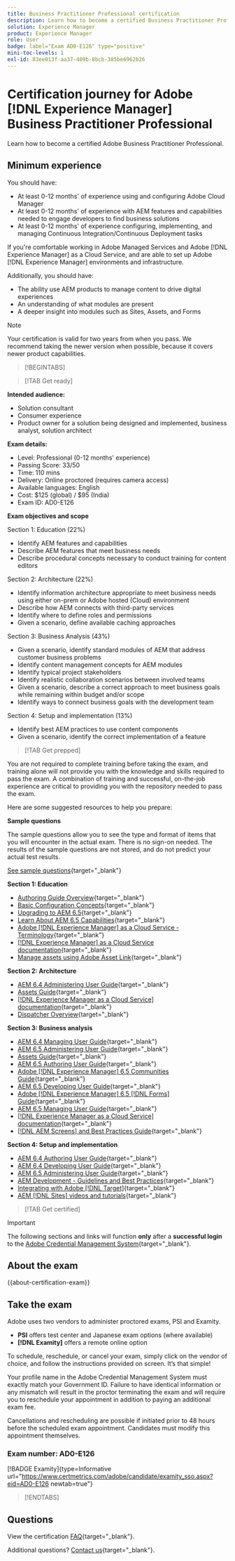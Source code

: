 ```yaml
---
title: Business Practitioner Professional certification
description: Learn how to become a certified Business Practitioner Professional in Adobe [!DNL Experience Manager].
solution: Experience Manager
product: Experience Manager
role: User
badge: label="Exam AD0-E126" type="positive"
mini-toc-levels: 1
exl-id: 83ee013f-aa37-409b-8bcb-385be6962b26
---
```

# Certification journey for Adobe [!DNL Experience Manager] Business Practitioner Professional

Learn how to become a certified Adobe Business Practitioner Professional.

## Minimum experience

You should have:

* At least 0-12 months' of experience using and configuring Adobe Cloud Manager
* At least 0-12 months' of experience with AEM features and capabilities needed to engage developers to find business solutions
* At least 0-12 months' of experience configuring, implementing, and managing Continuous Integration/Continuous Deployment tasks 

If you're comfortable working in Adobe Managed Services and Adobe [!DNL Experience Manager] as a Cloud Service, and are able to set up Adobe [!DNL Experience Manager] environments and infrastructure.

Additionally, you should have:

* The ability use AEM products to manage content to drive digital experiences
* An understanding of what modules are present
* A deeper insight into modules such as Sites, Assets, and Forms

>[!NOTE]
>
>Your certification is valid for two years from when you pass. We recommend taking the newer version when possible, because it covers newer product capabilities.

>[!BEGINTABS]

>[!TAB Get ready]

**Intended audience:**

* Solution consultant
* Consumer experience
* Product owner for a solution being designed and implemented, business analyst, solution architect

**Exam details:**

* Level: Professional (0-12 months' experience)
* Passing Score: 33/50
* Time: 110 mins
* Delivery: Online proctored (requires camera access)
* Available languages: English
* Cost: $125 (global) / $95 (India)
* Exam ID: AD0-E126

**Exam objectives and scope**

Section 1: Education (22%)

* Identify AEM features and capabilities
* Describe AEM features that meet business needs
* Describe procedural concepts necessary to conduct training for content editors

Section 2: Architecture (22%)

* Identify information architecture appropriate to meet business needs using either on-prem or Adobe hosted (Cloud) environment
* Describe how AEM connects with third-party services
* Identify where to define roles and permissions
* Given a scenario, define available caching approaches

Section 3: Business Analysis (43%)

* Given a scenario, identify standard modules of AEM that address customer business problems
* Identify content management concepts for AEM modules
* Identify typical project stakeholders
* Identify realistic collaboration scenarios between involved teams
* Given a scenario, describe a correct approach to meet business goals while remaining within budget and/or scope
* Identify ways to connect business goals with the development team

Section 4: Setup and implementation (13%)

* Identify best AEM practices to use content components
* Given a scenario, identify the correct implementation of a feature

>[!TAB Get prepped]

You are not required to complete training before taking the exam, and training alone will not provide you with the knowledge and skills required to pass the exam. A combination of training and successful, on-the-job experience are critical to providing you with the repository needed to pass the exam.

Here are some suggested resources to help you prepare:

**Sample questions**

The sample questions allow you to see the type and format of items that you will encounter in the actual exam. There is no sign-on needed. The results of the sample questions are not stored, and do not predict your actual test results.

[See sample questions](https://scorpion.caveon.com/launchpad/ad0-e126-adobe-experience-manager-business-practitioner-professional-copy-ddww4w){target="_blank"}

**Section 1: Education**

* [Authoring Guide Overview](https://experienceleague.adobe.com/docs/experience-manager-65/authoring/home.html){target="_blank"} 
* [Basic Configuration Concepts](https://experienceleague.adobe.com/docs/experience-manager-65/deploying/configuring/configuring.html){target="_blank"}
* [Upgrading to AEM 6.5](https://experienceleague.adobe.com/docs/experience-manager-65/deploying/upgrading/upgrade.html){target="_blank"} 
* [Learn About AEM 6.5 Capabilities](https://experienceleague.adobe.com/docs/experience-manager-65/user-guide/troubleshooting/learn.html){target="_blank"}
* [Adobe [!DNL Experience Manager] as a Cloud Service - Terminology](https://experienceleague.adobe.com/docs/experience-manager-cloud-service/overview/terminology.html){target="_blank"}
* [[!DNL Experience Manager] as a Cloud Service documentation](https://experienceleague.adobe.com/docs/experience-manager-cloud-service/content/home.html){target="_blank"}
* [Manage assets using Adobe Asset Link](https://helpx.adobe.com/enterprise/using/manage-assets-using-adobe-asset-link.html){target="_blank"}

**Section 2: Architecture**

* [AEM 6.4 Administering User Guide](https://experienceleague.adobe.com/docs/experience-manager-64/administering/home.html){target="_blank"}
* [Assets Guide](https://experienceleague.adobe.com/docs/experience-manager-64/assets/home.html){target="_blank"}
* [[!DNL Experience Manager as a Cloud Service] documentation](https://experienceleague.adobe.com/docs/experience-manager-cloud-service/content/home.html){target="_blank"}
* [Dispatcher Overview](https://experienceleague.adobe.com/docs/experience-manager-dispatcher/using/dispatcher.html){target="_blank"}

**Section 3: Business analysis**

* [AEM 6.4 Managing User Guide](https://experienceleague.adobe.com/docs/experience-manager-64/managing/home.html){target="_blank"}
* [AEM 6.5 Administering User Guide](https://experienceleague.adobe.com/docs/experience-manager-65/administering/home.html){target="_blank"}
* [Assets Guide](https://experienceleague.adobe.com/docs/experience-manager-64/assets/home.html){target="_blank"}
* [AEM 6.5 Authoring User Guide](https://experienceleague.adobe.com/docs/experience-manager-65/authoring/home.html){target="_blank"}
* [Adobe [!DNL Experience Manager] 6.5 Communities Guide](https://experienceleague.adobe.com/docs/experience-manager-65/communities/home.html){target="_blank"}
* [AEM 6.5 Developing User Guide](https://experienceleague.adobe.com/docs/experience-manager-65/developing/home.html){target="_blank"}
* [Adobe [!DNL Experience Manager] 6.5 [!DNL Forms] Guide](https://experienceleague.adobe.com/docs/experience-manager-65/forms/home.html){target="_blank"}
* [AEM 6.5 Managing User Guide](https://experienceleague.adobe.com/docs/experience-manager-65/managing/home.html){target="_blank"}
* [[!DNL Experience Manager as a Cloud Service] documentation](https://experienceleague.adobe.com/docs/experience-manager-cloud-service/content/home.html){target="_blank"}
* [[!DNL AEM Screens] and Best Practices Guide](https://experienceleague.adobe.com/docs/experience-manager-screens/using/about-guide.html){target="_blank"}

**Section 4: Setup and implementation**

* [AEM 6.4 Authoring User Guide](https://experienceleague.adobe.com/docs/experience-manager-64/authoring/home.html){target="_blank"}
* [AEM 6.4 Developing User Guide](https://experienceleague.adobe.com/docs/experience-manager-64/developing/home.html){target="_blank"}
* [AEM 6.5 Administering User Guide](https://experienceleague.adobe.com/docs/experience-manager-65/administering/home.html){target="_blank"}
* [AEM Development - Guidelines and Best Practices](https://experienceleague.adobe.com/docs/experience-manager-65/developing/introduction/dev-guidelines-bestpractices.html){target="_blank"}
* [Integrating with Adobe [!DNL Target]](https://experienceleague.adobe.com/docs/experience-manager-cloud-service/sites/integrations/integrating-adobe-target.html){target="_blank"}
* [AEM [!DNL Sites] videos and tutorials](https://experienceleague.adobe.com/docs/experience-manager-learn/sites/overview.html){target="_blank"}

>[!TAB Get certified]

>[!IMPORTANT]
>
>The following sections and links will function **only**  after a **successful login** to the [Adobe Credential Management System](https://www.certmetrics.com/adobe){target="_blank"}. 


## About the exam

{{about-certification-exam}}

## Take the exam

Adobe uses two vendors to administer proctored exams, PSI and Examity. 

* **PSI** offers test center and Japanese exam options (where available) 
* **[!DNL Examity]** offers a remote online option

To schedule, reschedule, or cancel your exam, simply click on the vendor of choice, and follow the instructions provided on screen. It’s that simple! 

Your profile name in the Adobe Credential Management System must exactly match your Government ID. Failure to have identical information or any mismatch will result in the proctor terminating the exam and will require you to reschedule your appointment in addition to paying an additional exam fee.

Cancellations and rescheduling are possible if initiated prior to 48 hours before the scheduled exam appointment. Candidates must modify this appointment themselves.

### Exam number: AD0-E126

[!BADGE Examity]{type=Informative url="https://www.certmetrics.com/adobe/candidate/examity_sso.aspx?eid=AD0-E126 newtab=true"}

>[!ENDTABS]

## Questions

View the certification [FAQ](https://experienceleague.adobe.com/docs/certification/certification/faq.html){target="_blank"}.

Additional questions? [Contact us](mailto:certif@adobe.com){target="_blank"}.
